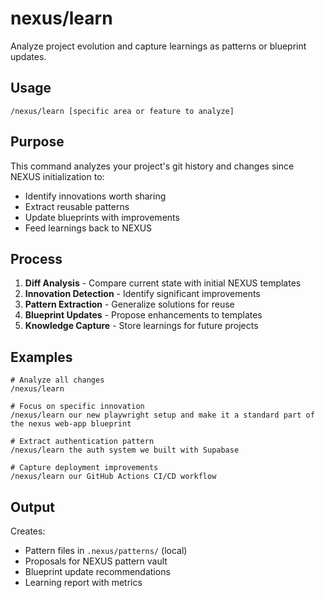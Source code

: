 # nexus/learn

Analyze project evolution and capture learnings as patterns or blueprint updates.

## Usage

```
/nexus/learn [specific area or feature to analyze]
```

## Purpose

This command analyzes your project's git history and changes since NEXUS initialization to:
- Identify innovations worth sharing
- Extract reusable patterns
- Update blueprints with improvements
- Feed learnings back to NEXUS

## Process

1. **Diff Analysis** - Compare current state with initial NEXUS templates
2. **Innovation Detection** - Identify significant improvements
3. **Pattern Extraction** - Generalize solutions for reuse
4. **Blueprint Updates** - Propose enhancements to templates
5. **Knowledge Capture** - Store learnings for future projects

## Examples

```
# Analyze all changes
/nexus/learn

# Focus on specific innovation
/nexus/learn our new playwright setup and make it a standard part of the nexus web-app blueprint

# Extract authentication pattern
/nexus/learn the auth system we built with Supabase

# Capture deployment improvements
/nexus/learn our GitHub Actions CI/CD workflow
```

## Output

Creates:
- Pattern files in `.nexus/patterns/` (local)
- Proposals for NEXUS pattern vault
- Blueprint update recommendations
- Learning report with metrics